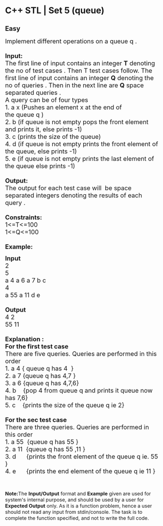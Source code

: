 # C++ STL | Set 5 (queue)
## Easy
<div class="problems_problem_content__Xm_eO"><p><span style="font-size:20px">Implement different operations on a queue&nbsp;q&nbsp;.<br>
<br>
<strong>Input:</strong><br>
The first line of input contains an integer <strong>T</strong> denoting the no of test cases . Then T test cases follow. The first line of input contains an integer <strong>Q</strong> denoting the no of queries . Then in the next line are <strong>Q</strong>&nbsp;space separated queries .<br>
A query can be of&nbsp;four&nbsp;types&nbsp;<br>
1. a x (Pushes an element x at the end of the&nbsp;queue&nbsp;q&nbsp;)<br>
2. b (if queue&nbsp;is not empty&nbsp;pops the front&nbsp;element and prints it, else prints -1)<br>
3. c (prints the size of the queue)<br>
4. d (if queue&nbsp;is not empty prints the front&nbsp;element of the queue, else&nbsp;prints&nbsp;-1)<br>
5. e (if queue is not empty prints the last element of the queue else prints -1)<br>
<br>
<strong>Output:</strong><br>
The output for each test case will&nbsp;&nbsp;be space separated integers denoting the results of each query .&nbsp;<br>
<br>
<strong>Constraints:</strong><br>
1&lt;=T&lt;=100<br>
1&lt;=Q&lt;=100<br>
<br>
<strong>Example:</strong></span></p>

<p><span style="font-size:20px"><strong>Input</strong><br>
2<br>
5<br>
a 4 a 6 a 7 b c&nbsp;<br>
4<br>
a 55 a 11 d e<br>
<strong>&nbsp;<br>
Output</strong><br>
4 2<br>
55 11<br>
<br>
<strong>Explanation :<br>
For the first test case</strong><br>
There are five&nbsp;queries.&nbsp;Queries&nbsp;are&nbsp;performed in this order<br>
1. a 4 { queue&nbsp;q&nbsp;has&nbsp;4 &nbsp;}<br>
2. a 7&nbsp;{queue q&nbsp;has 4,7 }<br>
3. a 6 {queue q&nbsp;has 4,7,6}<br>
4. b &nbsp; &nbsp;{pop 4&nbsp;from queue&nbsp;q&nbsp;and prints it queue&nbsp;now has 7,6}<br>
5. c &nbsp; &nbsp;{prints the size of the queue q ie 2}<br>
<br>
<strong>For the sec test case&nbsp;</strong><br>
There are three&nbsp;queries.&nbsp;Queries&nbsp;are&nbsp;performed in this order<br>
1. a 55 &nbsp;{queue q&nbsp;has&nbsp;55 }<br>
2. a 11 &nbsp;{queue q&nbsp;has 55 ,11 }<br>
3. d &nbsp; &nbsp; &nbsp;{prints the front&nbsp;element of the queue q&nbsp;ie. 55 }<br>
4. e &nbsp; &nbsp; &nbsp;{prints the end element of the queue q ie 11 }</span><br>
<br>
<br>
<br>
<span style="font-size:16px"><strong>Note:</strong>The <strong>Input/Output</strong> format and <strong>Example</strong> given are used for system's internal purpose, and should be used by a user for <strong>Expected Output</strong> only. As it is a function problem, hence a user should not read any input from stdin/console. The task is to complete the function specified, and not to write the full code.</span></p>
</div>